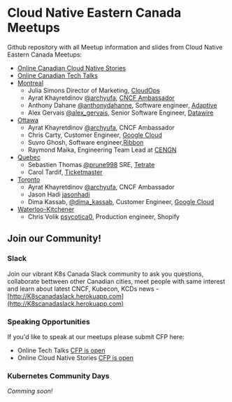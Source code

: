 # Cloud Native Eastern Canada Meetups

Github repository with all Meetup information and slides from Cloud Native Eastern Canada Meetups:
* [Online Canadian Cloud Native Stories](stories/README.md)
* [Online Canadian Tech Talks](techtalks/README.md)
* [Montreal](montreal/README.md)
  * Julia Simons Director of Marketing, [CloudOps](cloudops.com)
  * Ayrat Khayretdinov [@archyufa](https://github.com/archyufa), [CNCF Ambassador](https://www.cncf.io/people/ambassadors/)
  * Anthony Dahane [@anthonydahanne](https://github.com/anthonydahanne), Software engineer, [Adaptive](https://weareadaptive.com/)
  * Alex Gervais [@alex_gervais](https://twitter.com/alex_gervais), Senior Software Engineer, [Datawire](Datawire.io)
* [Ottawa](ottawa/README.md)
  * Ayrat Khayretdinov [@archyufa](https://github.com/archyufa), CNCF Ambassador
  * Chris Carty, Customer Engineer, [Google Cloud](https://cloud.google.com/) 
  * Suvro Ghosh,  Software engineer,[Ribbon](https://ribboncommunications.com/)
  * Raymond Maika, Engineering Team Lead at [CENGN](https://www.cengn.ca/)
* [Quebec](quebec/README.md)
  * Sebastien Thomas [@prune998](https://github.com/prune998) SRE, [Tetrate](https://www.tetrate.io/)
  * Carol Tardif, [Ticketmaster](https://www.ticketmaster.ca/)
* [Toronto](toronto/README.md)
  * Ayrat Khayretdinov [@archyufa](https://github.com/archyufa), CNCF Ambassador
  * Jason Hadi [jasonhadi](https://twitter.com/jasonhadi) 
  * Dima Kassab, [@dima_kassab](https://twitter.com/dima_kassab), Customer Engineer, [Google Cloud](https://cloud.google.com/) 
* [Waterloo-Kitchener](waterloo-kitchener/README.md)  
  * Chris Volik [psycotica0](https://github.com/psycotica0), Production engineer, Shopify


## Join our Community!

### Slack

Join our vibrant K8s Canada Slack community to ask you questions, collaborate bettween other Canadian cities, meet people with same interest and learn about latest CNCF, Kubecon, KCDs news - [http://K8scanadaslack.herokuapp.com](http://K8scanadaslack.herokuapp.com)

### Speaking Opportunities

If you'd like to speak at our meetups please submit CFP here:
* Online Tech Talks [CFP is open](https://www.papercall.io/virtual-cncf-eastern-canada)
* Online Cloud Native Stories [CFP is open](https://www.papercall.io/virtual-cncf-eastern-canada)

### Kubernetes Community Days 

*Comming soon!*
